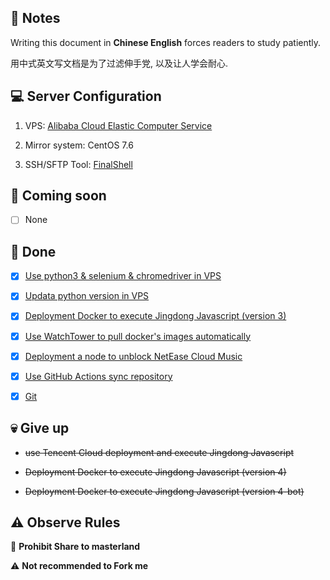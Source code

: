 ## 📔 Notes

Writing this document in **Chinese English** forces readers to study patiently.

用中式英文写文档是为了过滤伸手党, 以及让人学会耐心.

## 💻 Server Configuration

1. VPS: [Alibaba Cloud Elastic Computer Service](https://www.aliyun.com/product/swas)

2. Mirror system: CentOS 7.6

3. SSH/SFTP Tool: [FinalShell](http://www.hostbuf.com/t/988.html)

## 🤯 Coming soon

- [ ] None

## 🥰 Done

- [x] [Use python3 & selenium & chromedriver in VPS](https://github.com/chiupam/Notes/tree/master/Python3.7.2)

- [x] [Updata python version in VPS](https://github.com/chiupam/Notes/tree/master/Python3.9.2)

- [x] [Deployment Docker to execute Jingdong Javascript (version 3)](https://github.com/chiupam/Notes/tree/master/JD-v3)

- [x] [Use WatchTower to pull docker's images automatically](https://github.com/chiupam/Notes/blob/master/WatchTower)

- [x] [Deployment a node to unblock NetEase Cloud Music](https://github.com/chiupam/Notes/tree/master/NeteaseMusic)

- [x] [Use GitHub Actions sync repository](https://github.com/chiupam/Notes/tree/master/Synchronize)

- [x] [Git](https://github.com/chiupam/Notes/tree/master/git)

## 💀 Give up

- ~~use Tencent Cloud deployment and execute Jingdong Javascript~~

- ~~Deployment Docker to execute Jingdong Javascript (version 4)~~

- ~~Deployment Docker to execute Jingdong Javascript (version 4-bot)~~

## ⚠️ Observe Rules

🚫 **Prohibit Share to masterland**

️️⚠ **Not recommended to Fork me**
